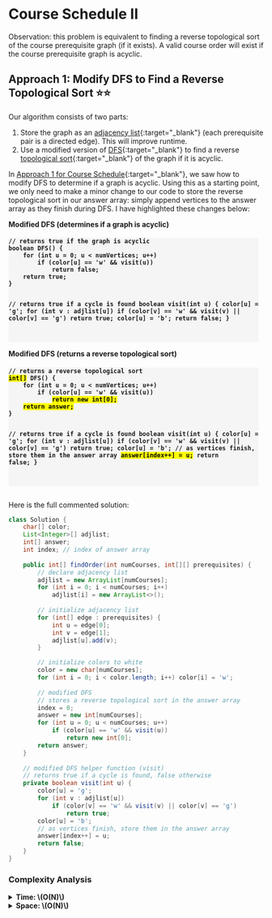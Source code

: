 <!-- MathJax -->
<script src="https://polyfill.io/v3/polyfill.min.js?features=es6"></script>
<script id="MathJax-script" async src="https://cdn.jsdelivr.net/npm/mathjax@3/es5/tex-mml-chtml.js"></script>

<!-- Google Prettify -->
<script src="https://cdn.jsdelivr.net/gh/google/code-prettify@master/loader/run_prettify.js"></script>

<!------------------------------------------------------------------------------------------------------------------------------------->

# Course Schedule II

Observation: this problem is equivalent to finding a reverse topological sort of the course prerequisite graph (if it exists). A valid course order will exist if the course prerequisite graph is acyclic.

<!------------------------------------------------------------------------------------------------------------------------------------->

## Approach 1: Modify DFS to Find a Reverse Topological Sort ⭐⭐
Our algorithm consists of two parts:
1. Store the graph as an [adjacency list](){:target="_blank"} (each prerequisite pair is a directed edge). This will improve runtime.
2. Use a modified version of [DFS](){:target="_blank"} to find a reverse [topological sort](){:target="_blank"} of the graph if it is acyclic.

In [Approach 1 for Course Schedule](../0207_Course-Schedule/Explanation.md){:target="_blank"}, we saw how to modify DFS to determine if a graph is acyclic. Using this as a starting point, we only need to make a minor change to our code to store the reverse topological sort in our answer array: simply append vertices to the  answer array as they finish during DFS. I have highlighted these changes below:

<div style="display:inline-block">
<h4 style="margin-top:0">Modified DFS (determines if a graph is acyclic)</h4>
<pre style="background-color:whitesmoke"><code class="prettyprint" style="font-weight:bold">// returns true if the graph is acyclic
boolean DFS() {
    for (int u = 0; u < numVertices; u++)
        if (color[u] == 'w' && visit(u))
            return false;
    return true;
}

// returns true if a cycle is found
boolean visit(int u) {
    color[u] = 'g';
    for (int v : adjlist[u])
        if (color[v] == 'w' && visit(v) || color[v] == 'g')
            return true;
    color[u] = 'b';
    return false;
}



</code></pre>
</div>

<div style="display:inline-block">
<h4 style="margin-top:0">Modified DFS (returns a reverse topological sort)</h4>
<pre style="background-color:whitesmoke"><code class="prettyprint" style="font-weight:bold">// returns a reverse topological sort
<mark>int[]</mark> DFS() {
    for (int u = 0; u < numVertices; u++)
        if (color[u] == 'w' && visit(u))
            <mark>return new int[0];</mark>
    <mark>return answer;</mark>
}

// returns true if a cycle is found
boolean visit(int u) {
    color[u] = 'g';
    for (int v : adjlist[u])
        if (color[v] == 'w' && visit(v) || color[v] == 'g')
            return true;
    color[u] = 'b';
    // as vertices finish, store them in the answer array
    <mark>answer[index++] = u;</mark>
    return false;
}

</code></pre>
</div>

Here is the full commented solution:
~~~java
class Solution {
    char[] color;
    List<Integer>[] adjlist;
    int[] answer;
    int index; // index of answer array
    
    public int[] findOrder(int numCourses, int[][] prerequisites) {
        // declare adjacency list
        adjlist = new ArrayList[numCourses];
        for (int i = 0; i < numCourses; i++)
            adjlist[i] = new ArrayList<>();
        
        // initialize adjacency list
        for (int[] edge : prerequisites) {
            int u = edge[0];
            int v = edge[1];
            adjlist[u].add(v);
        }

        // initialize colors to white
        color = new char[numCourses];
        for (int i = 0; i < color.length; i++) color[i] = 'w';
        
        // modified DFS
        // stores a reverse topological sort in the answer array
        index = 0;
        answer = new int[numCourses];
        for (int u = 0; u < numCourses; u++)
            if (color[u] == 'w' && visit(u))
                return new int[0];
        return answer;
    }
    
    // modified DFS helper function (visit)
    // returns true if a cycle is found, false otherwise
    private boolean visit(int u) {
        color[u] = 'g';
        for (int v : adjlist[u])
            if (color[v] == 'w' && visit(v) || color[v] == 'g')
                return true;
        color[u] = 'b';
        // as vertices finish, store them in the answer array
        answer[index++] = u;
        return false;
    }
}
~~~

### Complexity Analysis

<details><summary><b>Time: \(O(N)\)</b></summary><div style="margin-left:1rem"><p>
  The <a href="" target="_blank">runtime of DFS</a> is \(O(|V|+|E|)\). In this case, the number of vertices (numCourses) is at most 
  \(2N\) (the worst case happens when every prerequisite pair contains two unique courses) and the number of edges (number of
  prerequisites) is \(N\). Therefore, the total runtime is \(O(2N+N)=O(N)\).
</p></div></details>

<details><summary><b>Space: \(O(N)\)</b></summary><div style="margin-left:1rem"><p>
  The <a href="" target="_blank">space required by an adjacency list</a> is \(O(|V|+|E|)\). As stated above, the number of vertices is
  at most \(2N\) and the number of edges is \(N\). In addition, the color and answer arrays have length \(N\) and recursive calls take 
  \(O(N)\) stack frames. Therefore, the total space required is \(O(N)\).
</p></div></details>

<!------------------------------------------------------------------------------------------------------------------------------------->
